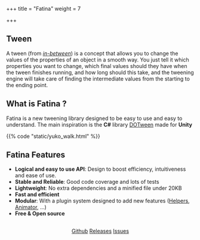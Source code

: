 +++
title = "Fatina"
weight = 7

+++

## Tween

A tween (from [_in-between_](http://en.wikipedia.org/wiki/Inbetweening)) is a concept that allows you to change the values of the properties of an object in a smooth way. You just tell it which properties you want to change, which final values should they have when the tween finishes running, and how long should this take, and the tweening engine will take care of finding the intermediate values from the starting to the ending point.

## What is Fatina ?

Fatina is a new tweening library designed to be easy to use and easy to understand.
The main inspiration is the <b>C#</b> library [DOTween](http://dotween.demigiant.com/) made for <b>Unity</b>

{{% code "static/yuko_walk.html" %}}

## Fatina Features

* **Logical and easy to use API**: Design to boost efficiency, intuitiveness and ease of use.
* **Stable and Reliable**: Good code coverage and lots of tests
* **Lightweight**: No extra dependencies and a minified file under 20KB
* **Fast and efficient**
* **Modular**: With a plugin system designed to add new features ([Helpers](plugins/helpers/), [Animator](plugins/animator/), ...)
* **Free & Open source**

<div style="text-align: center; margin-top: 30px;">
    <a class="btn btn-primary" href="https://github.com/kefniark/Fatina/" target="_blank">Github</a>
    <a class="btn btn-info" href="https://github.com/kefniark/Fatina/releases" target="_blank">Releases</a>
    <a class="btn btn-success" href="https://github.com/kefniark/Fatina/issues" target="_blank">Issues</a>
</div>

